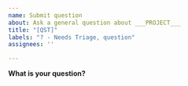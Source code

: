 ```yaml
---
name: Submit question
about: Ask a general question about ___PROJECT___
title: "[QST]"
labels: "? - Needs Triage, question"
assignees: ''

---
```


**What is your question?**
